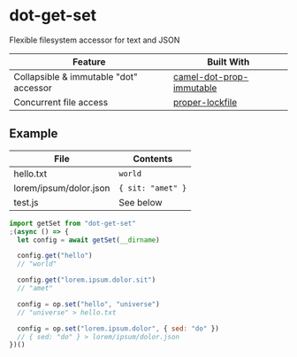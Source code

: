 # dot-get-set

Flexible filesystem accessor for text and JSON

| Feature                                | Built With                                                                           |
| -------------------------------------- | ------------------------------------------------------------------------------------ |
| Collapsible & immutable "dot" accessor | [camel-dot-prop-immutable](https://github.com/invrs/camel-dot-prop-immutable#readme) |
| Concurrent file access                 | [proper-lockfile](https://github.com/moxystudio/node-proper-lockfile#readme)         |

## Example

| File                   | Contents          |
| ---------------------- | ----------------- |
| hello.txt              | `world`           |
| lorem/ipsum/dolor.json | `{ sit: "amet" }` |
| test.js                | See below         |

```js
import getSet from "dot-get-set"
;(async () => {
  let config = await getSet(__dirname)

  config.get("hello")
  // "world"

  config.get("lorem.ipsum.dolor.sit")
  // "amet"

  config = op.set("hello", "universe")
  // "universe" > hello.txt

  config = op.set("lorem.ipsum.dolor", { sed: "do" })
  // { sed: "do" } > lorem/ipsum/dolor.json
})()
```
